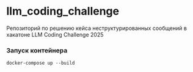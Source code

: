 # llm_coding_challenge
Репозиторий по решению кейса неструктурированных сообщений в хакатоне LLM Coding Challenge 2025

### Запуск контейнера
```docker
docker-compose up --build
```
